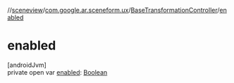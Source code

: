 //[sceneview](../../../index.md)/[com.google.ar.sceneform.ux](../index.md)/[BaseTransformationController](index.md)/[enabled](enabled.md)

# enabled

[androidJvm]\
private open var [enabled](enabled.md): [Boolean](https://kotlinlang.org/api/latest/jvm/stdlib/kotlin/-boolean/index.html)
